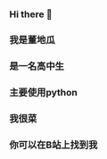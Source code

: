 ### Hi there 👋
### 我是董地瓜
### 是一名高中生
### 主要使用python
### 我很菜
### 你可以在B站上找到我

<!--
**dongdigua/dongdigua** is a ✨ _special_ ✨ repository because its `README.md` (this file) appears on your GitHub profile.

Here are some ideas to get you started:

- 🔭 I’m currently working on ...
- 🌱 I’m currently learning ...
- 👯 I’m looking to collaborate on ...
- 🤔 I’m looking for help with ...
- 💬 Ask me about ...
- 📫 How to reach me: ...
- 😄 Pronouns: ...
- ⚡ Fun fact: ...
-->

